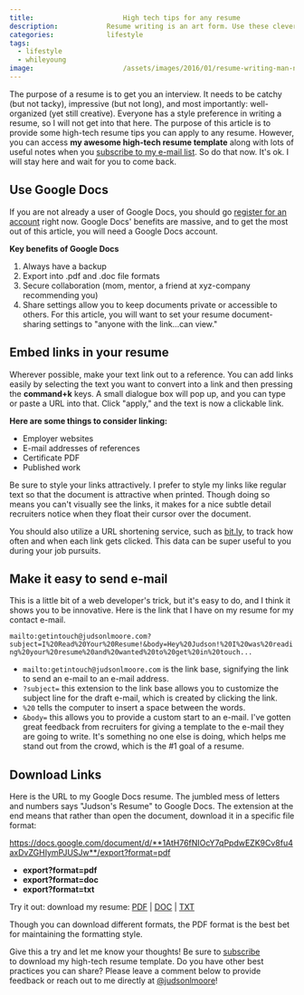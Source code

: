 ```yaml
---
title:						High tech tips for any resume
description:			Resume writing is an art form. Use these clever resume tips to show that you understand the technology and think outside of the box.
categories:				lifestyle
tags:
  - lifestyle
  - whileyoung
image:						/assets/images/2016/01/resume-writing-man-notebook-laptop-1.jpg
---
```


The purpose of a resume is to get you an interview. It needs to be catchy (but not tacky), impressive (but not long), and most importantly: well-organized (yet still creative). Everyone has a style preference in writing a resume, so I will not get into that here. The purpose of this article is to provide some high-tech resume tips you can apply to any resume. However, you can access **my awesome high-tech resume template** along with lots of useful notes when you [subscribe to my e-mail list](/subscribe/). So do that now. It's ok. I will stay here and wait for you to come back.

## Use Google Docs

If you are not already a user of Google Docs, you should go [register for an account](https://www.google.com/docs/about/) right now. Google Docs' benefits are massive, and to get the most out of this article, you will need a Google Docs account.

**Key benefits of Google Docs**

1. Always have a backup
2. Export into .pdf and .doc file formats
3. Secure collaboration (mom, mentor, a friend at xyz-company recommending you)
4. Share settings allow you to keep documents private or accessible to others. For this article, you will want to set your resume document-sharing settings to "anyone with the link...can view."

## Embed links in your resume

Wherever possible, make your text link out to a reference. You can add links easily by selecting the text you want to convert into a link and then pressing the **command+k** keys. A small dialogue box will pop up, and you can type or paste a URL into that. Click "apply," and the text is now a clickable link.

**Here are some things to consider linking:**
- Employer websites
- E-mail addresses of references
- Certificate PDF
- Published work

Be sure to style your links attractively. I prefer to style my links like regular text so that the document is attractive when printed. Though doing so means you can't visually see the links, it makes for a nice subtle detail recruiters notice when they float their cursor over the document.

You should also utilize a URL shortening service, such as [bit.ly](https://bitly.com/), to track how often and when each link gets clicked. This data can be super useful to you during your job pursuits.

## Make it easy to send e-mail

This is a little bit of a web developer's trick, but it's easy to do, and I think it shows you to be innovative. Here is the link that I have on my resume for my contact e-mail.

`mailto:getintouch@judsonlmoore.com?subject=I%20Read%20Your%20Resume!&body=Hey%20Judson!%20I%20was%20reading%20your%20resume%20and%20wanted%20to%20get%20in%20touch...`

- `mailto:getintouch@judsonlmoore.com` is the link base, signifying the link to send an e-mail to an e-mail address.
- `?subject=` this extension to the link base allows you to customize the subject line for the draft e-mail, which is created by clicking the link.
- `%20` tells the computer to insert a space between the words.
- `&body=` this allows you to provide a custom start to an e-mail. I've gotten great feedback from recruiters for giving a template to the e-mail they are going to write. It's something no one else is doing, which helps me stand out from the crowd, which is the #1 goal of a resume.

## Download Links

Here is the URL to my Google Docs resume. The jumbled mess of letters and numbers says "Judson's Resume" to Google Docs. The extension at the end means that rather than open the document, download it in a specific file format:

https://docs.google.com/document/d/**1AtH76fNIOcY7qPpdwEZK9Cv8fu4axDvZGHIymPJUSJw**/export?format=pdf
- **export?format=pdf**
- **export?format=doc**
- **export?format=txt**

Try it out: download my resume: [PDF](https://docs.google.com/document/d/1AtH76fNIOcY7qPpdwEZK9Cv8fu4axDvZGHIymPJUSJw/export?format=pdf) | [DOC](https://docs.google.com/document/d/1AtH76fNIOcY7qPpdwEZK9Cv8fu4axDvZGHIymPJUSJw/export?format=doc) | [TXT](https://docs.google.com/document/d/1AtH76fNIOcY7qPpdwEZK9Cv8fu4axDvZGHIymPJUSJw/export?format=txt)

Though you can download different formats, the PDF format is the best bet for maintaining the formatting style.

Give this a try and let me know your thoughts! Be sure to [subscribe](/subscribe/) to download my high-tech resume template. Do you have other best practices you can share? Please leave a comment below to provide feedback or reach out to me directly at [@judsonlmoore](https://twitter.com/judsonlmoore)!